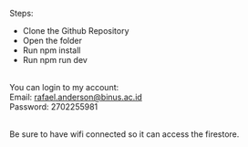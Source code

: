 Steps:
<ul>
 <li>Clone the Github Repository</li>
 <li>Open the folder</li>
<li>Run npm install</li>
 <li>Run npm run dev</li>
</ul>

<br>You can login to my account: 
<br>Email: rafael.anderson@binus.ac.id
<br>Password: 2702255981

<br>Be sure to have wifi connected so it can access the firestore.
